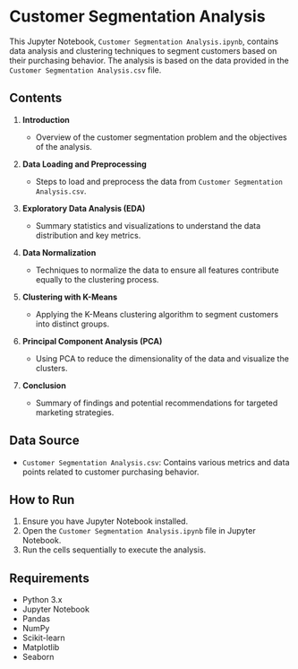 # Customer Segmentation Analysis

This Jupyter Notebook, `Customer Segmentation Analysis.ipynb`, contains data analysis and clustering techniques to segment customers based on their purchasing behavior. The analysis is based on the data provided in the `Customer Segmentation Analysis.csv` file.

## Contents

1. **Introduction**
   - Overview of the customer segmentation problem and the objectives of the analysis.

2. **Data Loading and Preprocessing**
   - Steps to load and preprocess the data from `Customer Segmentation Analysis.csv`.

3. **Exploratory Data Analysis (EDA)**
   - Summary statistics and visualizations to understand the data distribution and key metrics.

4. **Data Normalization**
   - Techniques to normalize the data to ensure all features contribute equally to the clustering process.

5. **Clustering with K-Means**
   - Applying the K-Means clustering algorithm to segment customers into distinct groups.

6. **Principal Component Analysis (PCA)**
   - Using PCA to reduce the dimensionality of the data and visualize the clusters.

7. **Conclusion**
   - Summary of findings and potential recommendations for targeted marketing strategies.

## Data Source

- `Customer Segmentation Analysis.csv`: Contains various metrics and data points related to customer purchasing behavior.

## How to Run

1. Ensure you have Jupyter Notebook installed.
2. Open the `Customer Segmentation Analysis.ipynb` file in Jupyter Notebook.
3. Run the cells sequentially to execute the analysis.

## Requirements

- Python 3.x
- Jupyter Notebook
- Pandas
- NumPy
- Scikit-learn
- Matplotlib
- Seaborn